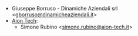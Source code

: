 - Giuseppe Borruso - Dinamiche Aziendali srl \<<gborruso@dinamicheaziendali.it>\>
- [Aion Tech](https://aiontech.company/):
  - Simone Rubino \<<simone.rubino@aion-tech.it>\>
